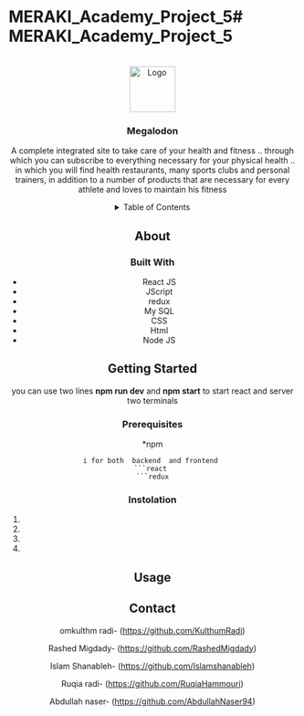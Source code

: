 # MERAKI_Academy_Project_5# MERAKI_Academy_Project_5


<br />
<div align="center">
 <a href="https://github.com/C3-WhiteGuards">
  <img src="images/logo.png"alt="Logo" width="80" height="80">
  </a>
   <h3 align="center">Megalodon </h3>
 
<p align="center">
 A complete integrated site to take care of your health and fitness .. through which you can subscribe to everything necessary for your physical health .. in which you will find health restaurants, many sports clubs and personal trainers, in addition to a number of products that are necessary for every athlete and loves to maintain his fitness


 <details>
  <summary>Table of Contents</summary>
  <ol>
<li>
 <a href="#about">About The Project</a>
      <ul>
        <li><a href="#built-with">Built With</a></li>
      </ul>
    </li>
    <li>
      <a href="#getting-started">Getting Started</a>
      <ul>

  <li><a href="#prerequisites">Prerequisites</a></li>
        <li><a href="#installation">Installation</a></li>
      </ul>
       </li>
        <li><a href="#usage">Usage</a></li>
          <li><a href="#contact">Contact</a></li>
 </ol>
</details>


## About 



### Built With
* React JS
* JScript
* redux 
* My SQL
* CSS
* Html
* Node JS
## Getting Started

you can use two lines  **npm run dev**  and **npm start** to start react and server two terminals 


### Prerequisites

*npm 
``` 
i for both  backend  and frontend 
```react 
```redux
```


### Instolation
1.
2.
3.
4.


## Usage



## Contact

omkulthm radi-
(https://github.com/KulthumRadi)

Rashed Migdady-
(https://github.com/RashedMigdady)

Islam Shanableh- 
(https://github.com/Islamshanableh)

Ruqia radi-
(https://github.com/RuqiaHammouri)

Abdullah naser-
(https://github.com/AbdullahNaser94)

